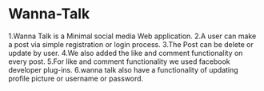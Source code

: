 # Wanna-Talk
1.Wanna Talk is a Minimal social media Web application.
2.A user can make a post via simple registration or login process.
3.The Post can be delete or update by user.
4.We also added the like and comment functionality on every post.
5.For like and comment functionality we used facebook developer plug-ins.
6.wanna talk also have a functionality of updating profile picture or username or password.
